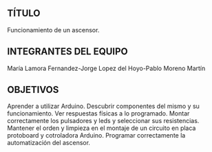 ## TÍTULO

Funcionamiento de un ascensor.

## INTEGRANTES DEL EQUIPO

María Lamora Fernandez-Jorge Lopez del Hoyo-Pablo Moreno Martín 

## OBJETIVOS
Aprender a utilizar Arduino.
Descubrir componentes del mismo y su funcionamiento.
Ver respuestas físicas a lo programado.
Montar correctamente los pulsadores y leds y seleccionar sus resistencias.
Mantener el orden y limpieza en el montaje de un circuito en placa protoboard y cotroladora Arduino.
Programar correctamente la automatización del ascensor.

